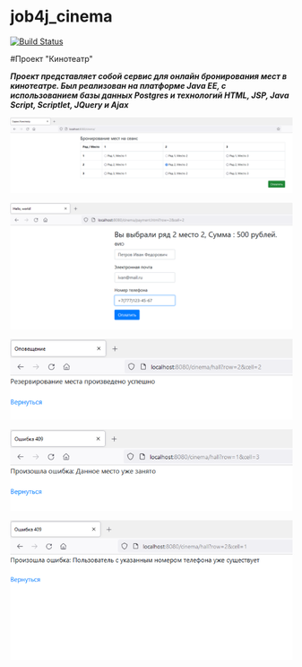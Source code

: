 # job4j_cinema

[![Build Status](https://app.travis-ci.com/yuriy-litvinenko/job4j_cinema.svg?branch=main)](https://app.travis-ci.com/github/yuriy-litvinenko/job4j_cinema)

#Проект "Кинотеатр"

**_Проект представляет собой сервис для онлайн бронирования мест в кинотеатре. Был реализован на платформе Java EE, с использованием базы данных Postgres и технологий HTML, JSP, Java Script, Scriptlet, JQuery и Ajax_**

![ScreenShot](images/1.png)

![ScreenShot](images/2.png)

![ScreenShot](images/3.png)

![ScreenShot](images/4.png)

![ScreenShot](images/5.png)